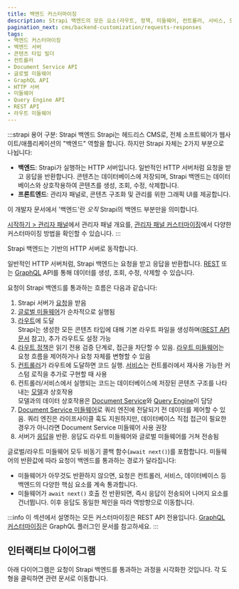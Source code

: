 ```yaml
---
title: 백엔드 커스터마이징
description: Strapi 백엔드의 모든 요소(라우트, 정책, 미들웨어, 컨트롤러, 서비스, 모델, 요청, 응답, 웹훅 등)는 커스터마이징이 가능합니다.
pagination_next: cms/backend-customization/requests-responses
tags:
- 백엔드 커스터마이징
- 백엔드 서버
- 콘텐츠 타입 빌더
- 컨트롤러
- Document Service API
- 글로벌 미들웨어
- GraphQL API
- HTTP 서버
- 미들웨어
- Query Engine API
- REST API
- 라우트 미들웨어
---
```


<div className="custom-mermaid-layout">

:::strapi 용어 구분: Strapi 백엔드
Strapi는 헤드리스 CMS로, 전체 소프트웨어가 웹사이트/애플리케이션의 "백엔드" 역할을 합니다.
하지만 Strapi 자체는 2가지 부분으로 나뉩니다:

- **백엔드**: Strapi가 실행하는 HTTP 서버입니다. 일반적인 HTTP 서버처럼 요청을 받고 응답을 반환합니다. 콘텐츠는 데이터베이스에 저장되며, Strapi 백엔드는 데이터베이스와 상호작용하여 콘텐츠를 생성, 조회, 수정, 삭제합니다.
- **프론트엔드**: 관리자 패널로, 콘텐츠 구조화 및 관리를 위한 그래픽 UI를 제공합니다.

이 개발자 문서에서 '백엔드'란 _오직_ Strapi의 백엔드 부분만을 의미합니다.

[시작하기 > 관리자 패널](/cms/features/admin-panel)에서 관리자 패널 개요를, [관리자 패널 커스터마이징](/cms/admin-panel-customization)에서 다양한 커스터마이징 방법을 확인할 수 있습니다.
:::

Strapi 백엔드는 <ExternalLink to="https://koajs.com/" text="Koa"/> 기반의 HTTP 서버로 동작합니다.

일반적인 HTTP 서버처럼, Strapi 백엔드는 요청을 받고 응답을 반환합니다. [REST](/cms/api/rest) 또는 [GraphQL](/cms/api/graphql) API를 통해 데이터를 생성, 조회, 수정, 삭제할 수 있습니다.

요청이 Strapi 백엔드를 통과하는 흐름은 다음과 같습니다:

1. Strapi 서버가 [요청](/cms/backend-customization/requests-responses)을 받음
2. [글로벌 미들웨어](/cms/backend-customization/middlewares)가 순차적으로 실행됨
3. [라우트](/cms/backend-customization/routes)에 도달<br/>Strapi는 생성한 모든 콘텐츠 타입에 대해 기본 라우트 파일을 생성하며([REST API 문서](/cms/api/rest) 참고), 추가 라우트도 설정 가능
4. [라우트 정책](/cms/backend-customization/policies)은 읽기 전용 검증 단계로, 접근을 차단할 수 있음. [라우트 미들웨어](/cms/backend-customization/routes#middlewares)는 요청 흐름을 제어하거나 요청 자체를 변형할 수 있음
5. [컨트롤러](/cms/backend-customization/controllers)가 라우트에 도달하면 코드 실행. [서비스](/cms/backend-customization/services)는 컨트롤러에서 재사용 가능한 커스텀 로직을 추가로 구현할 때 사용
6. 컨트롤러/서비스에서 실행되는 코드는 데이터베이스에 저장된 콘텐츠 구조를 나타내는 [모델](/cms/backend-customization/models)과 상호작용<br />모델과의 데이터 상호작용은 [Document Service](/cms/api/document-service)와 [Query Engine](/cms/api/query-engine)이 담당
7. [Document Service 미들웨어](/cms/api/document-service/middlewares)로 쿼리 엔진에 전달되기 전 데이터를 제어할 수 있음. 쿼리 엔진은 라이프사이클 훅도 지원하지만, 데이터베이스 직접 접근이 필요한 경우가 아니라면 Document Service 미들웨어 사용 권장
7. 서버가 [응답](/cms/backend-customization/requests-responses)을 반환. 응답도 라우트 미들웨어와 글로벌 미들웨어를 거쳐 전송됨

글로벌/라우트 미들웨어 모두 비동기 콜백 함수(`await next()`)를 포함합니다. 미들웨어의 반환값에 따라 요청이 백엔드를 통과하는 경로가 달라집니다:

* 미들웨어가 아무것도 반환하지 않으면, 요청은 컨트롤러, 서비스, 데이터베이스 등 백엔드의 다양한 핵심 요소를 계속 통과합니다.
* 미들웨어가 `await next()` 호출 전 반환되면, 즉시 응답이 전송되어 나머지 요소를 건너뜁니다. 이후 응답도 동일한 체인을 따라 역방향으로 이동합니다.

:::info
이 섹션에서 설명하는 모든 커스터마이징은 REST API 전용입니다. [GraphQL 커스터마이징](/cms/plugins/graphql#customization)은 GraphQL 플러그인 문서를 참고하세요.
:::

<!-- TODO: v5용 백엔드 예제집이 준비되면 아래 주석 해제 -->
<!-- :::tip 예제로 배우기
실제 예시를 통해 학습하고 싶다면, [예제집](/cms/backend-customization/examples) 섹션에서 다양한 백엔드 커스터마이징 사례를 확인할 수 있습니다.
::: -->

## 인터랙티브 다이어그램

아래 다이어그램은 요청이 Strapi 백엔드를 통과하는 과정을 시각화한 것입니다. 각 도형을 클릭하면 관련 문서로 이동합니다.

<MermaidWithFallback
    chartFile="/diagrams/backend-customization.mmd"
    fallbackImage="/img/assets/diagrams/backend-customization.png"
    fallbackImageDark="/img/assets/diagrams/backend-customization_DARK.png"
    alt="백엔드 커스터마이징 다이어그램"
/>

</div>
